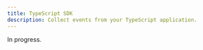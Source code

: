 ```yaml
---
title: TypeScript SDK
description: Collect events from your TypeScript application.
---
```


In progress.
